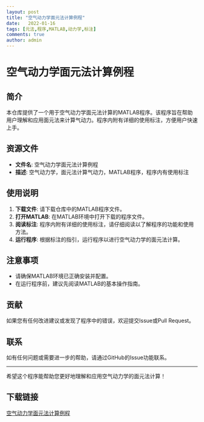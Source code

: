 ```yaml
---
layout: post
title: "空气动力学面元法计算例程"
date:   2022-01-16
tags: [元法,程序,MATLAB,动力学,标注]
comments: true
author: admin
---
```

# 空气动力学面元法计算例程

## 简介
本仓库提供了一个用于空气动力学面元法计算的MATLAB程序。该程序旨在帮助用户理解和应用面元法来计算气动力。程序内附有详细的使用标注，方便用户快速上手。

## 资源文件
- **文件名**: 空气动力学面元法计算例程
- **描述**: 空气动力学，面元法计算气动力，MATLAB程序，程序内有使用标注

## 使用说明
1. **下载文件**: 请下载仓库中的MATLAB程序文件。
2. **打开MATLAB**: 在MATLAB环境中打开下载的程序文件。
3. **阅读标注**: 程序内附有详细的使用标注，请仔细阅读以了解程序的功能和使用方法。
4. **运行程序**: 根据标注的指引，运行程序以进行空气动力学的面元法计算。

## 注意事项
- 请确保MATLAB环境已正确安装并配置。
- 在运行程序前，建议先阅读MATLAB的基本操作指南。

## 贡献
如果您有任何改进建议或发现了程序中的错误，欢迎提交Issue或Pull Request。

## 联系
如有任何问题或需要进一步的帮助，请通过GitHub的Issue功能联系。

---

希望这个程序能帮助您更好地理解和应用空气动力学的面元法计算！

## 下载链接

[空气动力学面元法计算例程](https://pan.quark.cn/s/fc0c29361eef)